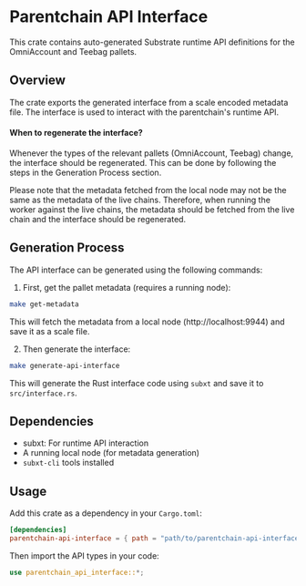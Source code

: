 # Parentchain API Interface

This crate contains auto-generated Substrate runtime API definitions for the OmniAccount and Teebag pallets.

## Overview

The crate exports the generated interface from a scale encoded metadata file. The interface is used to interact with the parentchain's runtime API.

#### When to regenerate the interface?
Whenever the types of the relevant pallets (OmniAccount, Teebag) change, the interface should be regenerated. This can be done by following the steps in the Generation Process section.

Please note that the metadata fetched from the local node may not be the same as the metadata of the live chains. Therefore, when running the worker against the live chains, the metadata should be fetched from the live chain and the interface should be regenerated.

## Generation Process

The API interface can be generated using the following commands:

1. First, get the pallet metadata (requires a running node):
```bash
make get-metadata
```
This will fetch the metadata from a local node (http://localhost:9944) and save it as a scale file.

2. Then generate the interface:
```bash
make generate-api-interface
```
This will generate the Rust interface code using `subxt` and save it to `src/interface.rs`.

## Dependencies

- subxt: For runtime API interaction
- A running local node (for metadata generation)
- `subxt-cli` tools installed

## Usage

Add this crate as a dependency in your `Cargo.toml`:

```toml
[dependencies]
parentchain-api-interface = { path = "path/to/parentchain-api-interface" }
```

Then import the API types in your code:
```rust
use parentchain_api_interface::*;
```
